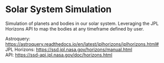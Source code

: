 # Solar System Simulation
Simulation of planets and bodies in our solar system. Leveraging
the JPL Horizons API to map the bodies at any timeframe defined by user.

Astroquery: https://astroquery.readthedocs.io/en/latest/jplhorizons/jplhorizons.html#  
JPL Horizons: https://ssd.jpl.nasa.gov/horizons/manual.html  
API: https://ssd-api.jpl.nasa.gov/doc/horizons.html
